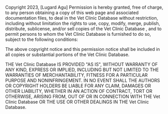 Copyright 2023, [Lugard Agu]
Permission is hereby granted, free of charge, to any person obtaining a copy of this web page and associated documentation files, to deal in the Vet Clinic Database without restriction, including without limitation the rights to use, copy, modify, merge, publish, distribute, sublicense, and/or sell copies of the Vet Clinic Database , and to permit persons to whom the Vet Clinic Database is furnished to do so, subject to the following conditions:

The above copyright notice and this permission notice shall be included in all copies or substantial portions of the Vet Clinic Database.

THE Vet Clinic Database IS PROVIDED "AS IS", WITHOUT WARRANTY OF ANY KIND, EXPRESS OR IMPLIED, INCLUDING BUT NOT LIMITED TO THE WARRANTIES OF MERCHANTABILITY, FITNESS FOR A PARTICULAR PURPOSE AND NONINFRINGEMENT. IN NO EVENT SHALL THE AUTHORS OR COPYRIGHT HOLDERS BE LIABLE FOR ANY CLAIM, DAMAGES OR OTHER LIABILITY, WHETHER IN AN ACTION OF CONTRACT, TORT OR OTHERWISE, ARISING FROM, OUT OF OR IN CONNECTION WITH THE Vet Clinic Database OR THE USE OR OTHER DEALINGS IN THE Vet Clinic Database.